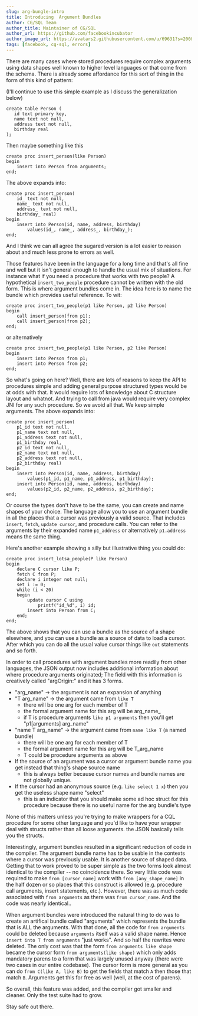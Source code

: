 ```yaml
---
slug: arg-bungle-intro
title: Introducing  Argument Bundles
author: CG/SQL Team
author_title: Maintainer of CG/SQL
author_url: https://github.com/facebookincubator
author_image_url: https://avatars2.githubusercontent.com/u/69631?s=200&v=4
tags: [facebook, cg-sql, errors]
---
```


There are many cases where stored procedures require complex arguments using data shapes well known
to higher level languages or that come from the schema.  There is already some affordance for this
sort of thing in the form of this kind of pattern:

(I'll continue to use this simple example as I discuss the generalization below)

```
create table Person (
   id text primary key,
   name text not null,
   address text not null,
   birthday real
);
```

Then maybe something like this

```
create proc insert_person(like Person)
begin
    insert into Person from arguments;
end;
```

The above expands into:

```
create proc insert_person(
    id_ text not null,
    name_ text not null,
    address_ text not null,
    birthday_ real)
begin
    insert into Person(id, name, address, birthday)
        values(id_, name_, address_, birthday_);
end;
```

And I think we can all agree the sugared version is a lot easier to reason about
and much less prone to errors as well.

Those features have been in the language for a long time and that's all fine and well
but it isn't general enough to handle the usual mix of situations.  For instance what
if you need a procedure that works with two people?  A hypothetical `insert_two_people`
procedure cannot be written with the old form.  This is where argument bundles come in.
The idea here is to name the bundle which provides useful reference.  To wit:

```
create proc insert_two_people(p1 like Person, p2 like Person)
begin
    call insert_person(from p1);
    call insert_person(from p2);
end;
```

or alternatively

```
create proc insert_two_people(p1 like Person, p2 like Person)
begin
    insert into Person from p1;
    insert into Person from p2;
end;
```

So what's going on here?  Well, there are lots of reasons to keep the API to procedures simple
and adding general purpose structured types would be at odds with that.  It would require lots
of knowledge about C structure layout and whatnot.  And trying to call from java would require
very complex JNI for any such procedure.  So we avoid all that.  We keep simple arguments.
The above expands into:

```
create proc insert_person(
    p1_id text not null,
    p1_name text not null,
    p1_address text not null,
    p1_birthday real,
    p2_id text not null,
    p2_name text not null,
    p2_address text not null,
    p2_birthday real)
begin
    insert into Person(id, name, address, birthday)
        values(p1_id, p1_name, p1_address, p1_birthday);
    insert into Person(id, name, address, birthday)
        values(p2_id, p2_name, p2_address, p2_birthday);
end;
```

Or course the types don't have to be the same, you can create and name shapes of your choice.  The language allow
you to use an argument bundle in all the places that a cursor was previously a valid source.  That includes `insert`,
`fetch`, `update cursor`, and procedure calls.  You can refer to the arguments by their expanded name `p1_address`
or alternatively `p1.address` means the same thing.

Here's another example showing a silly but illustrative thing you could do:

```
create proc insert_lotsa_people(P like Person)
begin
    declare C cursor like P;
    fetch C from P;
    declare i integer not null;
    set i := 0;
    while (i < 20)
    begin
        update cursor C using
            printf("id_%d", i) id;
        insert into Person from C;
    end;
end;
```

The above shows that you can use a bundle as the source of a shape elsewhere, and you can
use a bundle as a source of data to load a cursor.  After which you can do all the usual value cursor things
like `out` statements and so forth.

In order to call procedures with argument bundles more readily from other languages, the JSON output now includes additional
information about where procedure arguments originated; The field with this information is creatively called "argOrigin:"
and it has 3 forms.

* "arg_name" -> the argument is not an expansion of anything
* "T arg_name" -> the argument came from `like T`
   * there will be one arg for each member of T
   * the formal argument name for this arg will be arg_name_
   * if T is procedure arguments `like p1 arguments` then you'll get  "p1[arguments] arg_name"
* "name T arg_name" -> the argument came from `name like T` (a named bundle)
   * there will be one arg for each member of T
   * the formal argument name for this arg will be T_arg_name
   * T could be procedure arguments as above
* If the source of an argument was a cursor or argument bundle name you get instead that thing's shape source name
  * this is always better because cursor names and bundle names are not globally unique.
* If the cursor had an anonymous source (e.g. `like select 1 x`) then you get the useless shape name "select"
  * this is an indicator that you should make some ad hoc struct for this procedure because there is no useful name for the arg bundle's type

None of this matters unless you're trying to make wrappers for a CQL procedure for some other language
and you'd like to have your wrapper deal with structs rather than all loose arguments.  the JSON
basically tells you the structs.

Interestingly, argument bundles resulted in a significant reduction of code in the compiler.  The argument bundle
name has to be usable in the contexts where a cursor was previously usable.  It is another source of shaped data.
Getting that to work  proved to be super simple as the two forms look almost identical to the compiler -- no coincidence there.
So very little code was required to make `from [cursor_name]` work with `from [any_shape_name]` in the half dozen or so places
that this construct is allowed (e.g. procedure call arguments, insert statements, etc.).  However, there was as
much code associated with `from arguments` as there was `from cursor_name`.  And the code was nearly identical..

When argument bundles were introduced the natural thing to do was to create an artifical bundle called "arguments" which
represents the bundle that is ALL the arguments.  With that done, all the code for `from arguments` could be deleted
because `arguments` itself was a valid shape name.  Hence `insert into T from arguments` "just works".  And so half
the rewrites were deleted.  The only cost was that the form `from arguments like shape` became the cursor form
`from arguments(like shape)` which only adds mandatory parens to a form that was largely unused anyway (there were two
cases in our entire codebase).  The cursor form is more general as you can do `from C(like A, like B)` to get the
fields that match `A` then those that match `B`.  Arguments get this for free as well (well, at the cost of parens).

So overall, this feature was added, and the compiler got smaller and cleaner.  Only the test suite had to grow.

Stay safe out there.
